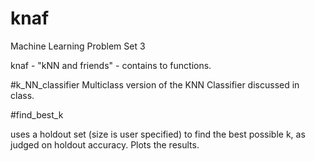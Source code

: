 # knaf
Machine Learning Problem Set 3

knaf -  "kNN and friends" - contains to functions.

#k_NN_classifier
Multiclass version of the KNN Classifier discussed in class.

#find_best_k

uses a holdout set (size is user specified) to find the best possible k, as judged on holdout accuracy. Plots the results.
